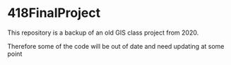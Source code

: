# 418FinalProject

This repository is a backup of an old GIS class project from 2020. 

Therefore some of the code will be out of date and need updating at some point
